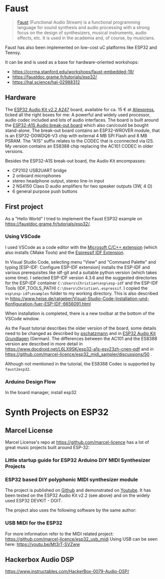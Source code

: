 # Faust

> [Faust](https://faustdoc.grame.fr/) (Functional Audio Stream) is a functional programming language for sound synthesis and audio processing with a strong focus on the design of synthesizers, musical instruments, audio effects, etc. It is used in the academia and, of course, by musicians.

Faust has also been implemented on low-cost uC platforms like ESP32 and Teensy.

It can be and is used as a base for hardware-oriented workshops:
* https://ccrma.stanford.edu/workshops/faust-embedded-19/
* https://faustdoc.grame.fr/tutorials/esp32/
* https://hal.science/hal-02988312

## Hardware

The [ESP32 Audio Kit v2.2 A247](https://docs.ai-thinker.com/en/esp32-audio-kit) board, available for ca. 15 € at [Aliexpress](https://de.aliexpress.com/i/33003284057.html), ticked all the right boxes for me: A powerful and widely used processor, audio codec included and lots of audio interfaces. The board is built around the [ESP32-A1S Audio break-out board](https://docs.ai-thinker.com/en/esp32-a1s) which also can/could be bought stand-alone.
The break-out board contains an ESP32-WROVER module, that is an ESP32-D0WDQ6-V3 chip with external 4 MB SPI Flash and 8 MB PSRAM. The "A1S" suffix relates to the CODEC that is cconnected via I2S. My version contains an ES8388 chip replacing the AC101 CODEC in older versions.

Besides the ESP32-A1S break-out board, the Audio Kit encompasses:
- CP2102 USB2UART bridge
- 2 onboard microphones
- stereo headphone output, stereo line-in input
- 2 NS4150 Class D audio amplifiers for two speaker outputs (3W, 4 &Omega;)
- 6 general purpose push buttons

## First project
As a "Hello World" I tried to implement the Faust ESP32 example on https://faustdoc.grame.fr/tutorials/esp32/. 

### Using VSCode
I used VSCode as a code editor with the [Microsoft C/C++ extension](https://marketplace.visualstudio.com/items?itemName=ms-vscode.cpptools-extension-pack) (which also installs CMake Tools) and the [Espressif IDF Extension](https://marketplace.visualstudio.com/items?itemName=espressif.esp-idf-extension).

In Visual Studio Code, selecting menu "View" and "Command Palette" and typing [ESP-IDF: Configure ESP-IDF extension] installs the ESP-IDF and various prerequisites like idf-git and a suitable python version (which takes some time). I selected ESP-IDF version 4.3.6 and the suggested directories for the ESP-IDF container `C:\Users\Christian\esp\esp-idf` and the ESP-IDF Tools (IDF_TOOLS_PATH) `C:\Users\Christian\.espressif`. I copied the `esp\esp-idf\examples` folder to my working directory. This is also described in https://www.heise.de/ratgeber/Visual-Studio-Code-Installation-und-Konfiguration-fuer-ESP-IDF-6656091.html

When installation is completed, there is a new toolbar at the bottom of the VSCode window. 

As the Faust tutorial describes the older version of the board, some details need to be changed as described by [pschatzmann](https://www.pschatzmann.ch/home/2021/12/06/the-ai-thinker-audio-kit-experience-or-nothing-is-right/)
and in [ESP32 Audio Kit Grundlagen](https://radio-bastler.de/forum/showthread.php?tid=17786) (German). The differences between the AC101 and the ES8388 version are described in more detail in https://www.docdroid.net/L6LX9SK/esp32-a1s-esv23zh-cnen-pdf and in https://github.com/marcel-licence/esp32_midi_sampler/discussions/50 .

Although not mentioned in the tutorial, the ES8388 Codec is supported by `faust2esp32`.

### Arduino Design Flow

In the board manager, install esp32

# Synth Projects on ESP32

## Marcel License
Marcel License's repo at https://github.com/marcel-licence has a lot of great music projects built around ESP-32:

### Little startup guide for ESP32 Arduino DIY MIDI Synthesizer Projects


### ESP32 based DIY polyphonic MIDI synthesizer module
The project is published on [Github](https://github.com/marcel-licence/esp32_basic_synth) and demonstrated on [Youtube](https://youtu.be/5XVK5MOKmZw). It has been tested on the ESP32 Audio Kit v2.2 (see above) and on the widely used ESP32 DEVKIT - DOIT. 

The project also uses the following software by the same author:

### USB MIDI for the ESP32

For more information refer to the MIDI related project: https://github.com/marcel-licence/esp32_usb_midi Using USB can be seen here: https://youtu.be/Mt3rT-SVZww


## Hackerbox Audio DSP

https://www.instructables.com/HackerBox-0079-Audio-DSP/

